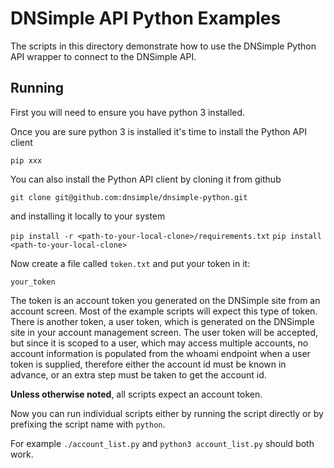 # DNSimple API Python Examples

The scripts in this directory demonstrate how to use the DNSimple Python API wrapper to connect to the DNSimple API.

## Running

First you will need to ensure you have python 3 installed.

Once you are sure python 3 is installed it's time to install the Python API client

`pip xxx`

You can also install the Python API client by cloning it from github

`git clone git@github.com:dnsimple/dnsimple-python.git`

and installing it locally to your system

`pip install -r <path-to-your-local-clone>/requirements.txt`
`pip install <path-to-your-local-clone>`

Now create a file called `token.txt` and put your token in it:

``` your_token ```

The token is an account token you generated on the DNSimple site from an account screen. Most of the example
scripts will expect this type of token. There is another token, a user token, which is generated on the DNSimple site
in your account management screen. The user token will be accepted, but since it is scoped to a user, which may access
multiple accounts, no account information is populated from the whoami endpoint when a user token is supplied, therefore
either the account id must be known in advance, or an extra step must be taken to get the account id.

**Unless otherwise noted**, all scripts expect an account token.

Now you can run individual scripts either by running the script directly or by prefixing the script name with `python`.

For example `./account_list.py` and `python3 account_list.py` should both work.
